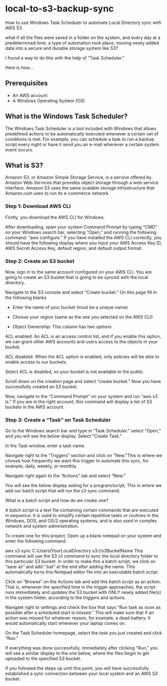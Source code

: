 # local-to-s3-backup-sync
How to use Windows Task Scheduler to automate Local Directory sync with AWS S3

what if all the files were saved in a folder on the system, and every day at a predetermined time, a type of automation took place, moving newly added data into a secure and durable storage system like S3?

I found a way to do this with the help of “Task Scheduler."

Here is how…

## Prerequisites
- An AWS account
- A Windows Operating System (OS)
## What is the Windows Task Scheduler?

The Windows Task Scheduler is a tool included with Windows that allows predefined actions to be automatically executed whenever a certain set of conditions is met. For example, you can schedule a task to run a backup script every night or have it send you an e-mail whenever a certain system event occurs.

## What is S3?

Amazon S3, or Amazon Simple Storage Service, is a service offered by Amazon Web Services that provides object storage through a web service interface. Amazon S3 uses the same scalable storage infrastructure that Amazon.com uses to run its e-commerce network.

### Step 1: Download AWS CLI

Firstly, you download the AWS CLI for Windows.

After downloading, open your system Command Prompt by typing “CMD” on your Windows search bar, selecting “Open,” and running the following command: “aws configure.” If you have installed the AWS CLI correctly, you should have the following display where you input your AWS Access Key ID, AWS Secret Access Key, default region, and default output format. 


### Step 2: Create an S3 bucket

Now, sign in to the same account configured on your AWS CLI. You are going to create an S3 bucket that is going to be synced with the local directory.

Navigate to the S3 console and select “Create bucket." On this page fill in the following blanks

- Enter the name of your bucket (must be a unique name)

- Choose your region (same as the one you selected on the AWS CLI)

- Object Ownership: This column has two options

ACL enabled: An ACL is an access control list, and if you enable this option, we can grant other AWS accounts and users access to the objects in your bucket.

ACL disabled: When the ACL option is enabled, only policies will be able to enable access to our buckets.


Select ACL is disabled, so your bucket is not available to the public.

Scroll down on the creation page and select “create bucket." Now you have successfully created an S3 bucket.


Now, navigate to the “Command Prompt” on your system and run “aws s3 ls.” If you are in the right account, this command will display a list of S3 buckets in the AWS account.


### Step 3: Create a “Task” on Task Scheduler

Go to the Windows search bar and type in “Task Scheduler." select "Open,” and you will see the below display. Select "Create Task."


In the Task window, enter a task name.


Navigate right to the “Triggers” section and click on "New."This is where we choose how frequently we want this trigger to automate this sync, for example, daily, weekly, or monthly.


Navigate right again to the “Actions” tab and select “New.”


You will see the below display asking for a program/script, This is where we add our batch script that will run the s3 sync command.

What is a batch script and how do we create one?

A batch script is a text file containing certain commands that are executed in sequence. It is used to simplify certain repetitive tasks or routines in the Windows, DOS, and OS/2 operating systems, and is also used in complex network and system administration.

To create one for this project, Open up a blank notepad on your system and enter the following command.

aws s3 sync C:\Users\YourLocalDirectory s3://s3BucketName
This command will use the S3 cli command to sync the local directory folder to this particular S3 bucket. In order to make this a batch script, we click on “save as” and add “.bat” at the end after adding the name. This automatically turns this Notepad editor file into an executable batch script.


Click on “Browse” on the Actions tab and add this batch script as an action. That is, whenever the specified time in the trigger approaches, the script runs immediately and updates the S3 bucket with ONLY newly added file(s) in the system folder, according to the triggers and actions.


Navigate right to settings and check the box that says “Run task as soon as possible after a scheduled start is missed.” This will make sure that if an action was missed for whatever reason, for example, a dead battery. It would automatically start whenever your laptop comes on.


On the Task Scheduler homepage, select the task you just created and click “Run.”


If everything was done successfully, immediately after clicking "Run,” you will see a similar display to the one below, where the files begin to get uploaded to the specified S3 bucket.


If you followed the steps up until this point, you will have successfully established a sync connection between your local system and an AWS S3 bucket.
